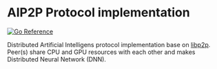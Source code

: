 # AIP2P Protocol implementation

[![Go Reference](https://pkg.go.dev/badge/webimizer.dev/aip2p.svg)](https://pkg.go.dev/webimizer.dev/aip2p)

Distributed Artificial Intelligens protocol implementation base on [libp2p](https://libp2p.io). Peer(s) share CPU and GPU resources with each other and makes Distributed Neural Network (DNN).